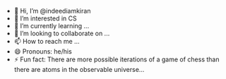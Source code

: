 - 👋 Hi, I’m @indeediamkiran
- 👀 I’m interested in CS
- 🌱 I’m currently learning ...
- 💞️ I’m looking to collaborate on ...
- 📫 How to reach me ...
- 😄 Pronouns: he/his
- ⚡ Fun fact: There are more possible iterations of a game of chess than there are atoms in the observable universe...

<!---
indeediamkiran/indeediamkiran is a special ✨ repository because its `README.md` (this file) appears on your GitHub profile.
You can click the Preview link to take a look at your changes.
--->
